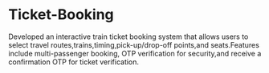 # Ticket-Booking
Developed an interactive train ticket booking system that allows users to select travel routes,trains,timing,pick-up/drop-off points,and seats.Features include multi-passenger booking, OTP verification for security,and receive a confirmation OTP for ticket verification.
